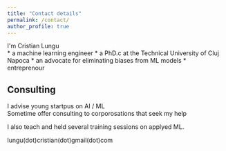```yaml
---
title: "Contact details"
permalink: /contact/
author_profile: true
---
```


I'm Cristian Lungu  
	* a machine learning engineer
	* a PhD.c at the Technical University of Cluj Napoca
	* an advocate for eliminating biases from ML models
	* entreprenour


## Consulting

I advise young startpus on AI / ML  
Sometime offer consulting to corporosations that seek my help  

I also teach and held several training sessions on applyed ML.  

lungu(dot)cristian(dot)gmail(dot)com
